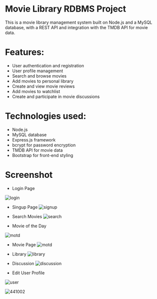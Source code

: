 
# Movie Library RDBMS Project

This is a movie library management system built on Node.js and a MySQL database, with a REST API and integration with the TMDB API for movie data.

# Features:

* User authentication and registration
* User profile management
* Search and browse movies
* Add movies to personal library
* Create and view movie reviews
* Add movies to watchlist
* Create and participate in movie discussions


# Technologies used:

* Node.js
* MySQL database
* Express.js framework
* bcrypt for password encryption
* TMDB API for movie data
* Bootstrap for front-end styling


# Screenshot
* Login Page

![login](https://github.com/namankr14/movie-library/assets/118509190/ac0d878a-5c9b-4b39-a97c-699b181da6d3)

* Singup Page
![signup](https://github.com/namankr14/movie-library/assets/118509190/51add78a-37ea-4483-970e-ca4ca1cefae0)



* Search Movies
![search](https://github.com/namankr14/movie-library/assets/118509190/57246fe7-14ea-46ce-a8f6-3f45d4298813)



* Movie of the Day

![motd](https://github.com/viveklistenus/movie_library_nodejs/assets/28853520/0541e73a-c44b-421e-a393-1782cef2c036)

* Movie Page
![motd](https://github.com/namankr14/movie-library/assets/118509190/56d0cee9-6cb7-4c53-944a-038a2ff0f7f8)



* Library
![library](https://github.com/namankr14/movie-library/assets/118509190/8c64990d-c3ad-4f5a-86a8-4f22db7b88a4)


* Discussion
![discussion](https://github.com/namankr14/movie-library/assets/118509190/c89f5b33-1858-444e-a085-c688973e14ec)



* Edit User Profile

![user](https://github.com/namankr14/movie-library/assets/118509190/a9f5d2ac-429f-4331-837f-c24174185e05)






![441002](https://user-images.githubusercontent.com/28853520/229155989-39bda237-4b83-444d-9f5f-03822e150bf7.jpg)




